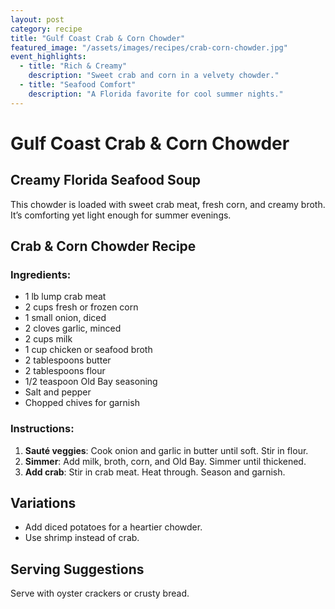 ```yaml
---
layout: post
category: recipe
title: "Gulf Coast Crab & Corn Chowder"
featured_image: "/assets/images/recipes/crab-corn-chowder.jpg"
event_highlights:
  - title: "Rich & Creamy"
    description: "Sweet crab and corn in a velvety chowder."
  - title: "Seafood Comfort"
    description: "A Florida favorite for cool summer nights."
---
```


# Gulf Coast Crab & Corn Chowder

## Creamy Florida Seafood Soup

This chowder is loaded with sweet crab meat, fresh corn, and creamy broth. It’s comforting yet light enough for summer evenings.

## Crab & Corn Chowder Recipe

### Ingredients:
- 1 lb lump crab meat
- 2 cups fresh or frozen corn
- 1 small onion, diced
- 2 cloves garlic, minced
- 2 cups milk
- 1 cup chicken or seafood broth
- 2 tablespoons butter
- 2 tablespoons flour
- 1/2 teaspoon Old Bay seasoning
- Salt and pepper
- Chopped chives for garnish

### Instructions:

1. **Sauté veggies**: Cook onion and garlic in butter until soft. Stir in flour.
2. **Simmer**: Add milk, broth, corn, and Old Bay. Simmer until thickened.
3. **Add crab**: Stir in crab meat. Heat through. Season and garnish.

## Variations
- Add diced potatoes for a heartier chowder.
- Use shrimp instead of crab.

## Serving Suggestions
Serve with oyster crackers or crusty bread.

